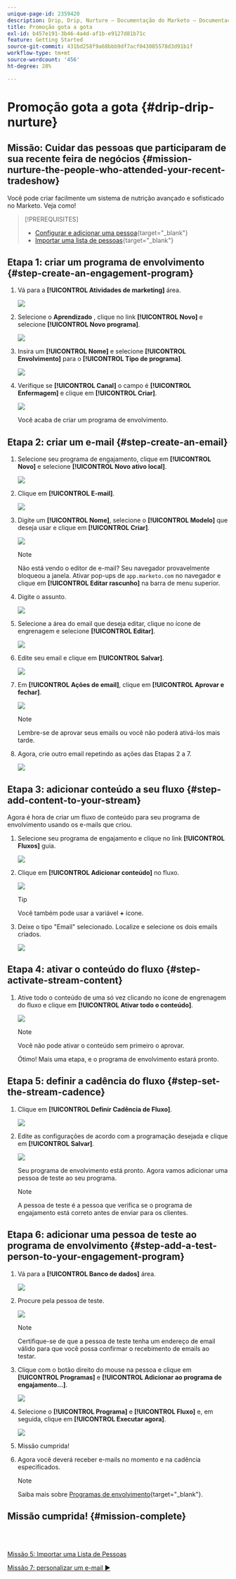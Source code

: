 ```yaml
---
unique-page-id: 2359420
description: Drip, Drip, Nurture — Documentação do Marketo — Documentação do produto
title: Promoção gota a gota
exl-id: b457e191-3b46-4a4d-af1b-e9127d81b71c
feature: Getting Started
source-git-commit: 431bd258f9a68bbb9df7acf043085578d3d91b1f
workflow-type: tm+mt
source-wordcount: '456'
ht-degree: 28%

---
```


# Promoção gota a gota {#drip-drip-nurture}

## Missão: Cuidar das pessoas que participaram de sua recente feira de negócios {#mission-nurture-the-people-who-attended-your-recent-tradeshow}

Você pode criar facilmente um sistema de nutrição avançado e sofisticado no Marketo. Veja como!

>[!PREREQUISITES]
>
>* [Configurar e adicionar uma pessoa](/help/marketo/getting-started/quick-wins/get-set-up-and-add-a-person.md){target="_blank"}
>* [Importar uma lista de pessoas](/help/marketo/getting-started/quick-wins/import-a-list-of-people.md){target="_blank"}

## Etapa 1: &#x200B;criar um programa de envolvimento {#step-create-an-engagement-program}

1. Vá para a **[!UICONTROL Atividades de marketing]** área.

   ![](assets/drip-drip-nurture-1.png)

1. Selecione o **Aprendizado** , clique no link **[!UICONTROL Novo]** e selecione **[!UICONTROL Novo programa]**.

   ![](assets/drip-drip-nurture-2.png)

1. Insira um **[!UICONTROL Nome]** e selecione **[!UICONTROL Envolvimento]** para o **[!UICONTROL Tipo de programa]**.

   ![](assets/drip-drip-nurture-3.png)

1. Verifique se **[!UICONTROL Canal]** o campo é **[!UICONTROL Enfermagem]** e clique em **[!UICONTROL Criar]**.

   ![](assets/drip-drip-nurture-4.png)

   Você acaba de criar um programa de envolvimento.

## Etapa 2: &#x200B;criar um e-mail {#step-create-an-email}

1. Selecione seu programa de engajamento, clique em **[!UICONTROL Novo]** e selecione **[!UICONTROL Novo ativo local]**.

   ![](assets/drip-drip-nurture-5.png)

1. Clique em **[!UICONTROL E-mail]**.

   ![](assets/drip-drip-nurture-6.png)

1. Digite um **[!UICONTROL Nome]**, selecione o **[!UICONTROL Modelo]** que deseja usar e clique em **[!UICONTROL Criar]**.

   ![](assets/drip-drip-nurture-7.png)

   >[!NOTE]
   >
   >Não está vendo o editor de e-mail? Seu navegador provavelmente bloqueou a janela. Ativar pop-ups de `app.marketo.com` no navegador e clique em **[!UICONTROL Editar rascunho]** na barra de menu superior.

1. Digite o assunto.

   ![](assets/drip-drip-nurture-8.png)

1. Selecione a área do email que deseja editar, clique no ícone de engrenagem e selecione **[!UICONTROL Editar]**.

   ![](assets/drip-drip-nurture-9.png)

1. Edite seu email e clique em **[!UICONTROL Salvar]**.

   ![](assets/drip-drip-nurture-10.png)

1. Em **[!UICONTROL Ações de email]**, clique em **[!UICONTROL Aprovar e fechar]**.

   ![](assets/drip-drip-nurture-11.png)

   >[!NOTE]
   >
   >Lembre-se de aprovar seus emails ou você não poderá ativá-los mais tarde.

1. Agora, crie outro email repetindo as ações das Etapas 2 a 7.

   ![](assets/drip-drip-nurture-12.png)

## Etapa 3: adicionar conteúdo a seu fluxo {#step-add-content-to-your-stream}

Agora é hora de criar um fluxo de conteúdo para seu programa de envolvimento usando os e-mails que criou.

1. Selecione seu programa de engajamento e clique no link **[!UICONTROL Fluxos]** guia.

   ![](assets/drip-drip-nurture-13.png)

1. Clique em **[!UICONTROL Adicionar conteúdo]** no fluxo.

   ![](assets/drip-drip-nurture-14.png)

   >[!TIP]
   >
   >Você também pode usar a variável **+** ícone.

1. Deixe o tipo &quot;Email&quot; selecionado. Localize e selecione os dois emails criados.

   ![](assets/drip-drip-nurture-15.png)

## Etapa 4: ativar o conteúdo do fluxo {#step-activate-stream-content}

1. Ative todo o conteúdo de uma só vez clicando no ícone de engrenagem do fluxo e clique em **[!UICONTROL Ativar todo o conteúdo]**.

   ![](assets/drip-drip-nurture-16.png)

   >[!NOTE]
   >
   >Você não pode ativar o conteúdo sem primeiro o aprovar.

   Ótimo! Mais uma etapa, e o programa de envolvimento estará pronto.

## Etapa 5: definir a cadência do fluxo {#step-set-the-stream-cadence}

1. Clique em **[!UICONTROL Definir Cadência de Fluxo]**.

   ![](assets/drip-drip-nurture-17.png)

1. Edite as configurações de acordo com a programação desejada e clique em **[!UICONTROL Salvar]**.

   ![](assets/drip-drip-nurture-18.png)

   Seu programa de envolvimento está pronto. Agora vamos adicionar uma pessoa de teste ao seu programa.

   >[!NOTE]
   >
   >A pessoa de teste é a pessoa que verifica se o programa de engajamento está correto antes de enviar para os clientes.

## Etapa 6: adicionar uma pessoa de teste ao programa de envolvimento {#step-add-a-test-person-to-your-engagement-program}

1. Vá para a **[!UICONTROL Banco de dados]** área.

   ![](assets/drip-drip-nurture-19.png)

1. Procure pela pessoa de teste.

   ![](assets/drip-drip-nurture-20.png)

   >[!NOTE]
   >
   >Certifique-se de que a pessoa de teste tenha um endereço de email válido para que você possa confirmar o recebimento de emails ao testar.

1. Clique com o botão direito do mouse na pessoa e clique em **[!UICONTROL Programas]** e **[!UICONTROL Adicionar ao programa de engajamento...]**.

   ![](assets/drip-drip-nurture-21.png)

1. Selecione o **[!UICONTROL Programa]** e **[!UICONTROL Fluxo]** e, em seguida, clique em **[!UICONTROL Executar agora]**.

   ![](assets/drip-drip-nurture-22.png)

1. Missão cumprida!

1. Agora você deverá receber e-mails no momento e na cadência especificados.

   >[!NOTE]
   >
   >Saiba mais sobre [Programas de envolvimento](/help/marketo/product-docs/email-marketing/drip-nurturing/creating-an-engagement-program/understanding-engagement-programs.md){target="_blank"}.

## Missão cumprida! {#mission-complete}

<br> 

[Missão 5: Importar uma Lista de Pessoas](/help/marketo/getting-started/quick-wins/import-a-list-of-people.md)

[Missão 7: personalizar um e-mail ►](/help/marketo/getting-started/quick-wins/personalize-an-email.md)
